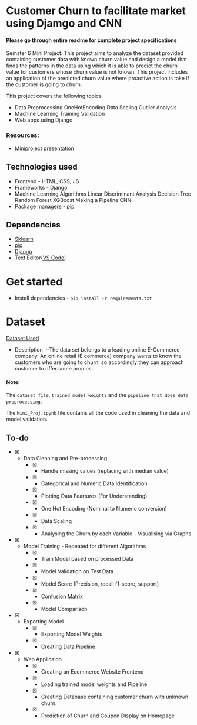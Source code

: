 # Customer Churn to facilitate market using Djamgo and CNN

#### Please go through entire readme for complete project specifications

Semster 6 Mini Project. This project aims to analyze the dataset provided containing customer data with known churn value and design a model that finds the patterns in the data using which it is able to predict the churn value for customers whose churn value is not known. This project includes an application of the predicted churn value where proactive action is take if the customer is going to churn.

This project covers the following topics

-   Data Preprocessing
        OneHotEncoding
        Data Scaling
        Outlier Analysis
-   Machine Learning
        Training
        Validation
-   Web apps using Django

### Resources:

-   [Miniproject presentation](https://drive.google.com/file/d/1SjQvsUjmBcz_5ujsWxm_hQYTdi5V16QU/view?usp=sharing)

## Technologies used

-   Frontend - HTML, CSS, JS
-   Frameworks - Django
-   Machine Learning Algorithms
        Linear Discriminant Analysis
        Decision Tree
        Random Forest
        XGBoost
        Making a Pipeline
        CNN
-   Package managers - pip

## Dependencies

-   [Sklearn](https://scikit-learn.org/stable/)
-   [pip](https://pip.pypa.io/en/stable/)
-   [Django](https://www.djangoproject.com/)
-   Text Editor([VS Code](https://code.visualstudio.com/))

# Get started

-   Install dependencies - `pip install -r requirements.txt`

# Dataset

[Dataset Used](https://www.kaggle.com/ankitverma2010/ecommerce-customer-churn-analysis-and-prediction)

-   Description
    ⋅⋅⋅The data set belongs to a leading online E-Commerce company. An online retail (E commerce) company wants to know the customers who are going to churn, so accordingly they can approach customer to offer some promos.

#### Note:

The `dataset file`, `trained model weights` and the `pipeline that does data preprocessing`.

The `Mini_Proj.ipynb` file contains all the code used in cleaning the data and model validation.

## To-do

-   [x] -   Data Cleaning and Pre-processing
        -   [x] -   Handle missing values (replacing with median value)
        -   [x] -   Categorical and Numeric Data Identification
        -   [x] -   Plotting Data Feartures (For Understanding)
        -   [x] -   One Hot Encoding (Nominal to Numeric conversion)
        -   [x] -   Data Scaling
        -   [x] -   Analysing the Churn by each Variable - Visualising via Graphs
-   [x] -   Model Training - Repeated for different Algorithms
        -   [x] -   Train Model based on processed Data
        -   [x] -   Model Validation on Test Data
        -   [x] -   Model Score (Precision, recall f1-score, support)
        -   [x] -   Confusion Matrix
        -   [x] -   Model Comparison
-   [x] -   Exporting Model
        -   [x] -   Exporting Model Weights
        -   [x] -   Creating Data Pipeline
-   [x] -   Web Applicaion
        -   [x] -   Creating an Ecommerce Website Frontend
        -   [x] -   Loading trained model weights and Pipeline
        -   [x] -   Creating Database containing customer churn with unknown churn.
        -   [x] -   Prediction of Churn and Coupon Display on Homepage

